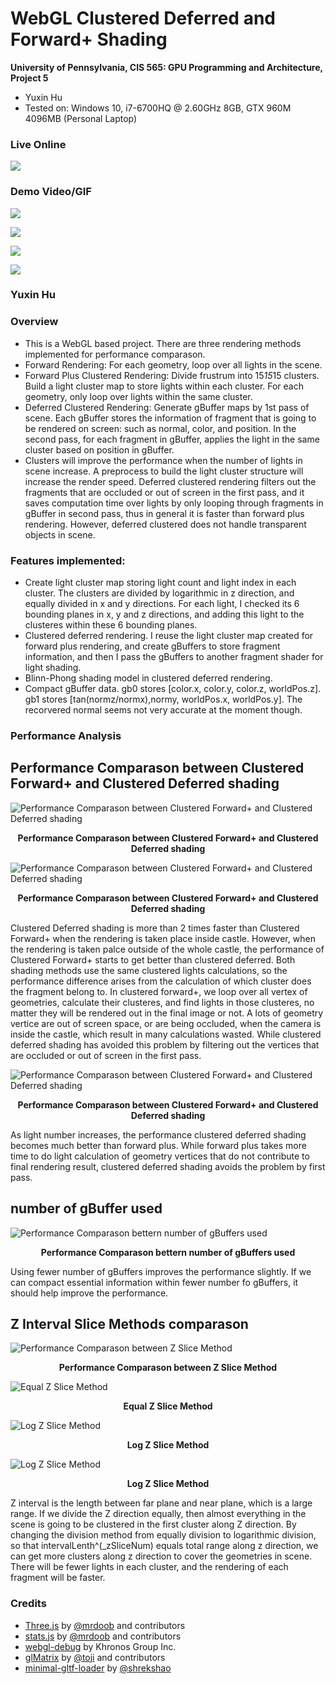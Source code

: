 WebGL Clustered Deferred and Forward+ Shading
======================

**University of Pennsylvania, CIS 565: GPU Programming and Architecture, Project 5**

* Yuxin Hu
* Tested on: Windows 10, i7-6700HQ @ 2.60GHz 8GB, GTX 960M 4096MB (Personal Laptop)

### Live Online

[![](img/thumb.png)](http://TODO.github.io/Project5B-WebGL-Deferred-Shading)

### Demo Video/GIF

![](img/RenderResultSame.gif)

![](img/RenderResultBlinn.gif)

![](img/BlinnPhongBetter.gif)

![](img/ZLogIntervalResult.gif)

### Yuxin Hu

### Overview
* This is a WebGL based project. There are three rendering methods implemented for performance comparason.
* Forward Rendering: For each geometry, loop over all lights in the scene.
* Forward Plus Clustered Rendering: Divide frustrum into 15*15*15 clusters. Build a light cluster map to store lights within each cluster. For each geometry, only loop over lights within the same cluster.
* Deferred Clustered Rendering: Generate gBuffer maps by 1st pass of scene. Each gBuffer stores the information of fragment that is going to be rendered on screen: such as normal, color, and position. In the second pass, for each fragment in gBuffer, applies the light in the same cluster based on position in gBuffer.
* Clusters will improve the performance when the number of lights in scene increase. A preprocess to build the light cluster structure will increase the render speed. Deferred clustered rendering filters out the fragments that are occluded or out of screen in the first pass, and it saves computation time over lights by only looping through fragments in gBuffer in second pass, thus in general it is faster than forward plus rendering. However, deferred clustered does not handle transparent objects in scene.

### Features implemented:
* Create light cluster map storing light count and light index in each cluster. The clusters are divided by logarithmic in z direction, and equally divided in x and y directions. For each light, I checked its 6 bounding planes in x, y and z directions, and adding this light to the clusteres within these 6 bounding planes.
* Clustered deferred rendering. I reuse the light cluster map created for forward plus rendering, and create gBuffers to store fragment information, and then I pass the gBuffers to another fragment shader for light shading.
* Blinn-Phong shading model in clustered deferred rendering.
* Compact gBuffer data. gb0 stores [color.x, color.y, color.z, worldPos.z]. gb1 stores [tan(normz/normx),normy, worldPos.x, worldPos.y]. The recorvered normal seems not very accurate at the moment though.

### Performance Analysis
## Performance Comparason between Clustered Forward+ and Clustered Deferred shading
![Performance Comparason between Clustered Forward+ and Clustered Deferred shading](/img/Performance1.PNG)
<p align="center"><b>Performance Comparason between Clustered Forward+ and Clustered Deferred shading</b></p>

![Performance Comparason between Clustered Forward+ and Clustered Deferred shading](/img/Performance2.PNG)
<p align="center"><b>Performance Comparason between Clustered Forward+ and Clustered Deferred shading</b></p>

Clustered Deferred shading is more than 2 times faster than Clustered Forward+ when the rendering is taken place inside castle. However, when the rendering is taken palce outside of the whole castle, the performance of Clustered Forward+ starts to get better than clustered deferred. Both shading methods use the same clustered lights calculations, so the performance difference arises from the calculation of which cluster does the fragment belong to. In clustered forward+, we loop over all vertex of geometries, calculate their clusteres, and find lights in those clusteres, no matter they will be rendered out in the final image or not. A lots of geometry vertice are out of screen space, or are being occluded, when the camera is inside the castle, which result in many calculations wasted. While clustered deferred shading has avoided this problem by filtering out the vertices that are occluded or out of screen in the first pass.

![Performance Comparason between Clustered Forward+ and Clustered Deferred shading](/img/Performance3.PNG)
<p align="center"><b>Performance Comparason between Clustered Forward+ and Clustered Deferred shading</b></p> 

As light number increases, the performance clustered deferred shading becomes much better than forward plus. While forward plus takes more time to do light calculation of geometry vertices that do not contribute to final rendering result, clustered deferred shading avoids the problem by first pass.

## number of gBuffer used
![Performance Comparason bettern number of gBuffers used](/img/Performance5.PNG)
<p align="center"><b>Performance Comparason bettern number of gBuffers used</b></p> 

Using fewer number of gBuffers improves the performance slightly. If we can compact essential information within fewer number fo gBuffers, it should help improve the performance.

## Z Interval Slice Methods comparason
![Performance Comparason between Z Slice Method](/img/Performance4.PNG)
<p align="center"><b>Performance Comparason between Z Slice Method</b></p> 

![Equal Z Slice Method](/img/equalZ.PNG)
<p align="center"><b>Equal Z Slice Method</b></p> 

![Log Z Slice Method](/img/logZ2.PNG)
<p align="center"><b>Log Z Slice Method</b></p> 

![Log Z Slice Method](/img/LogZ.PNG)
<p align="center"><b>Log Z Slice Method</b></p> 

Z interval is the length between far plane and near plane, which is a large range. If we divide the Z direction equally, then almost everything in the scene is going to be clustered in the first cluster along Z direction. By changing the division method from equally division to logarithmic division, so that intervalLenth^(_zSliceNum) equals total range along z direction, we can get more clusters along z direction to cover the geometries in scene. There will be fewer lights in each cluster, and the rendering of each fragment will be faster.


### Credits

* [Three.js](https://github.com/mrdoob/three.js) by [@mrdoob](https://github.com/mrdoob) and contributors
* [stats.js](https://github.com/mrdoob/stats.js) by [@mrdoob](https://github.com/mrdoob) and contributors
* [webgl-debug](https://github.com/KhronosGroup/WebGLDeveloperTools) by Khronos Group Inc.
* [glMatrix](https://github.com/toji/gl-matrix) by [@toji](https://github.com/toji) and contributors
* [minimal-gltf-loader](https://github.com/shrekshao/minimal-gltf-loader) by [@shrekshao](https://github.com/shrekshao)
